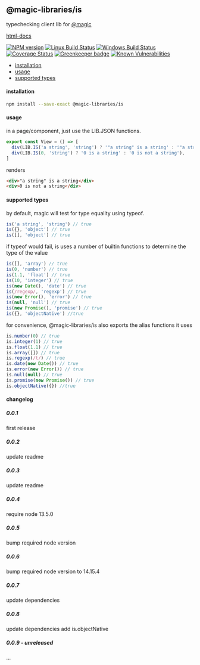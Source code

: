 ## @magic-libraries/is

typechecking client lib for
[@magic](https://magic.github.io/core)

[html-docs](https://magic-libraries.github.io/is)

[![NPM version][npm-image]][npm-url]
[![Linux Build Status][travis-image]][travis-url]
[![Windows Build Status][appveyor-image]][appveyor-url]
[![Coverage Status][coveralls-image]][coveralls-url]
[![Greenkeeper badge][greenkeeper-image]][greenkeeper-url]
[![Known Vulnerabilities][snyk-image]][snyk-url]

[npm-image]: https://img.shields.io/npm/v/@magic-libraries/is.svg
[npm-url]: https://www.npmjs.com/package/@magic-libraries/is
[travis-image]: https://img.shields.io/travis/com/magic-libraries/is/master
[travis-url]: https://travis-ci.com/magic-libraries/is
[appveyor-image]: https://img.shields.io/appveyor/ci/magiclibraries/is/master.svg
[appveyor-url]: https://ci.appveyor.com/project/magiclibraries/is/branch/master
[coveralls-image]: https://coveralls.io/repos/github/magic-libraries/is/badge.svg
[coveralls-url]: https://coveralls.io/github/magic-libraries/is
[greenkeeper-image]: https://badges.greenkeeper.io/magic-libraries/is.svg
[greenkeeper-url]: https://badges.greenkeeper.io/magic-libraries/is.svg
[snyk-image]: https://snyk.io/test/github/magic-libraries/is/badge.svg
[snyk-url]: https://snyk.io/test/github/magic-libraries/is

- [installation](#install)
- [usage](#usage)
- [supported types](#types)

#### <a name="install"></a>installation

```bash
npm install --save-exact @magic-libraries/is
```

#### <a name="usage"></a>usage

in a page/component, just use the LIB.JSON functions.

```javascript
export const View = () => [
  div(LIB.IS('a string', 'string') ? '"a string" is a string' : '"a string" is not a string'),
  div(LIB.IS(0, 'string') ? '0 is a string' : '0 is not a string'),
]
```

renders

```html
<div>"a string" is a string</div>
<div>0 is not a string</div>
```

#### <a name="types"></a>supported types

by default, magic will test for type equality using typeof.

```javascript
is('a string', 'string') // true
is({}, 'object') // true
is([], 'object') // true
```

if typeof would fail, is uses a number of builtin functions to determine the type of the value

```javascript
is([], 'array') // true
is(0, 'number') // true
is(1.1, 'float') // true
is(10, 'integer') // true
is(new Date(), 'date') // true
is(/regexp/, 'regexp') // true
is(new Error(), 'error') // true
is(null, 'null') // true
is(new Promise(), 'promise') // true
is({}, 'objectNative') //true
```

for convenience, @magic-libraries/is also exports the alias functions it uses

```javascript
is.number(0) // true
is.integer(1) // true
is.float(1.1) // true
is.array([]) // true
is.regexp(/t/) // true
is.date(new Date()) // true
is.error(new Error()) // true
is.null(null) // true
is.promise(new Promise()) // true
is.objectNative({}) //true
```

#### changelog

##### 0.0.1

first release

##### 0.0.2

update readme

##### 0.0.3

update readme

##### 0.0.4

require node 13.5.0

##### 0.0.5

bump required node version

##### 0.0.6

bump required node version to 14.15.4

##### 0.0.7

update dependencies

##### 0.0.8

update dependencies
add is.objectNative

##### 0.0.9 - unreleased

...

